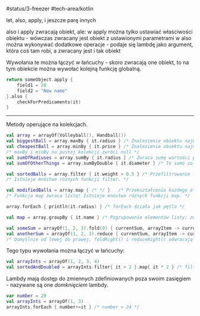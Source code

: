 #status/3-freezer 
#tech-area/kotlin 

let, also, apply, i jeszcze parę innych

also i apply zwracają obiekt, ale:
w apply można tylko ustawiać właściwości obiektu - wówczas zwracany jest obiekt z ustawionymi parametrami
w also można wykonywać dodatkowe operacje - podaje się lambdę jako argument, która coś tam robi, a zwracany jest i tak obiekt

Wywołania te można łączyć w łańcuchy - skoro zwracają one obiekt, to na tym obiekcie można wywołać kolejną funkcję globalną.

```kotlin
return someObject.apply {
	field1 = 20
	field2 = "New name"
}.also {
	checkForPredicaments(it)
}
```


---

Metody operujące na kolekcjach.

```kotlin
val array = arrayOf(Volleyball(), Handball())
val biggestBall = array.maxBy { it.radius } /* Znalezienie obiektu największego ze względu na podane kryterium. */
val cheapestBall = array.minBy { it.price } /* Znalezienie obiektu najmniejszego ze względu na podane kryterium. */
/* maxBy i minBy na pustej kolekcji zwróci null */
val sumOfRadiuses = array.sumBy { it.radius } /* Zwraca sumę wartości padanego parametru wszystkich elementów kolekcji. */
val sumOfOtherThings = array.sumByDouble { it.diameter } /* To samo co wyżej, ale lambda zwraca double. */

val sortedBalls = array.filter { it.weight > 0.5 } /* Przefiltrowanie listy ze względu na kryterium. */
/* Istnieje mnóstwo różnych funkcji filter. */

val modifiedBalls = array.map { /* */ }   /* Przekształcenie każdego elementu listy w sposób określony w lambdzie. */
/* Funkcja map zwraca listę! Istnieje mnóstwo różnych funkcji map. */

array.forEach { println(it.radius) } /* forEach działa jak pętla */

val map = array.groupBy { it.name } /* Pogrupowanie elementów listy; zwraca mapę, gdzie klucze to kategorie grupowania, a wartości to listy, które zawierają obiekty pasujące do kategorii-kluczy */

val someSum = arrayOf(1, 2, 3).fold(0) { currentSum, arrayItem -> currentSum + arrayItem } /* Pierwszy argument, to wartość początkowa, na rzecz której wykonane zostaną operacje dla każdego elementu listy, a wynik każdej kolejnej operacji zapisany w wartości (już nie tak) początkowej. CurrentSum jest typu zadeklarowanego jako pierwszy argument funkcji fold. */
val anotherSum = arrayOf(1, 2, 3).reduce { currentSum, arrayItem -> currentSum + arrayItem } /* To samo co wyżej, tylko pierwszy element listy jest brany jako wartość początkowa i już nie traktowany jako element kolekcji. */
/* Domyślnie od lewej do prawej, foldRight() i reduceRight() odwracają kolejność (dla List, Sety i Mapy nie mają kolejności... */
```

Tego typu wywołania można łączyć w łańcuchy:

```kotlin
val arrayInts = arrayOf(1, 2, 3, 4)
val sortedAndDoubled = arrayInts.filter{ it > 2 }.map{ it * 2 } /* filter zwraca nową kolekcję, na której zostaje wykonana metoda map*/
```

Lambdy mają dostęp do zmiennych zdefiniowanych poza swoim zasięgiem - nazywane są one 
_domknięciem_ lambdy.

```kotlin
var number = 20
val arrayInts = arrayOf(1, 3)
arrayInts.forEach { number+=it } /* number = 24 */
```

